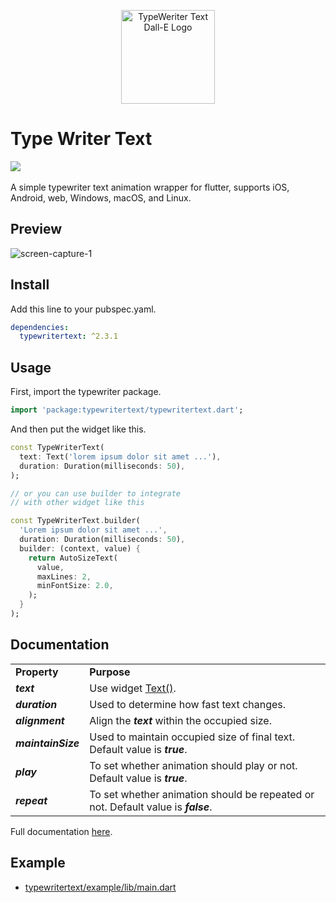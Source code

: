 <p align="center">
  <img src="https://user-images.githubusercontent.com/45191605/272785686-7a626063-6047-463a-b931-db256c708335.png" alt="TypeWeriter Text Dall-E Logo" width="150">
</p>

# Type Writer Text

<a href='https://pub.dev/packages/typewritertext'><img src='https://img.shields.io/pub/v/typewritertext.svg?logo=flutter&color=blue&style=flat-square'/></a>\
\
A simple typewriter text animation wrapper for flutter, supports iOS, Android, web, Windows, macOS, and Linux.

## Preview

![screen-capture-_1_](https://user-images.githubusercontent.com/45191605/162557654-6e98d7be-e198-4089-bc13-6b52f7e4a6e2.gif)

## Install

Add this line to your pubspec.yaml.

```yaml
dependencies:
  typewritertext: ^2.3.1
```

## Usage

First, import the typewriter package.

```dart
import 'package:typewritertext/typewritertext.dart';
```

And then put the widget like this.

```dart
const TypeWriterText(
  text: Text('lorem ipsum dolor sit amet ...'),
  duration: Duration(milliseconds: 50),
);

// or you can use builder to integrate 
// with other widget like this

const TypeWriterText.builder(
  'Lorem ipsum dolor sit amet ...',
  duration: Duration(milliseconds: 50),
  builder: (context, value) {
    return AutoSizeText(
      value,
      maxLines: 2,
      minFontSize: 2.0,
    );
  }
);
```

## Documentation

<table>
  <tr><td><b>Property</b></td><td><b>Purpose</b></td></tr>
  <tr><td><b><i>text<i></b></td><td>Use widget <a href='https://api.flutter.dev/flutter/widgets/Text-class.html'>Text()</a>.</td></tr>
  <tr><td><b><i>duration<i></b></td><td>Used to determine how fast text changes.</td></tr>
  <tr><td><b><i>alignment<i></b></td><td>Align the <b><i>text</i></b> within the occupied size.</td></tr>
  <tr><td><b><i>maintainSize<i></b></td><td>Used to maintain occupied size of final text. Default value is <b><i>true</i></b>.</td></tr>
  <tr><td><b><i>play<i></b></td><td>To set whether animation should play or not. Default value is <b><i>true</i></b>.</td></tr>
  <tr><td><b><i>repeat<i></b></td><td>To set whether animation should be repeated or not. Default value is <b><i>false</i></b>.</td></tr>
</table>

Full documentation <a href="https://pub.dev/documentation/typewritertext/latest/typewritertext/typewritertext-library.html">here</a>.

## Example

- <a href="https://github.com/Nialixus/typewritertext/blob/master/example/lib/main.dart">typewritertext/example/lib/main.dart</a>
